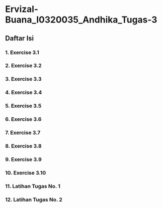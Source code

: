 # Ervizal-Buana_I0320035_Andhika_Tugas-3

## Daftar Isi

### 1. Exercise 3.1
### 2. Exercise 3.2
### 3. Exercise 3.3
### 4. Exercise 3.4
### 5. Exercise 3.5
### 6. Exercise 3.6
### 7. Exercise 3.7
### 8. Exercise 3.8
### 9. Exercise 3.9
### 10. Exercise 3.10
### 11. Latihan Tugas No. 1
### 12. Latihan Tugas No. 2